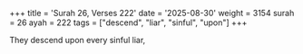 +++
title = 'Surah 26, Verses 222'
date = '2025-08-30'
weight = 3154
surah = 26
ayah = 222
tags = ["descend", "liar", "sinful", "upon"]
+++

They descend upon every sinful liar,